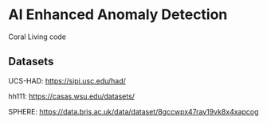 # AI Enhanced Anomaly Detection
Coral Living code

## Datasets
UCS-HAD:
https://sipi.usc.edu/had/

hh111:
https://casas.wsu.edu/datasets/

SPHERE:
https://data.bris.ac.uk/data/dataset/8gccwpx47rav19vk8x4xapcog

